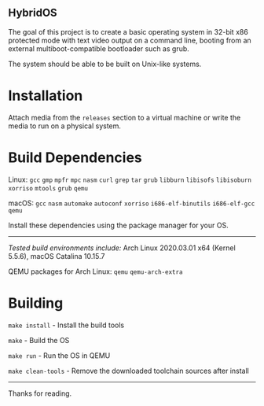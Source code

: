 ## HybridOS

The goal of this project is to create a basic operating system in 32-bit x86 protected mode with text video output on a command line, booting from an external multiboot-compatible bootloader such as grub.

The system should be able to be built on Unix-like systems.


# Installation
Attach media from the `releases` section to a virtual machine or write the media to run on a physical system.


# Build Dependencies
Linux: `gcc` `gmp` `mpfr` `mpc` `nasm` `curl` `grep` `tar` `grub` `libburn` `libisofs` `libisoburn` `xorriso` `mtools` `grub` `qemu`

macOS: `gcc` `nasm` `automake` `autoconf` `xorriso` `i686-elf-binutils` `i686-elf-gcc` `qemu`

Install these dependencies using the package manager for your OS.

______

*Tested build environments include:* Arch Linux 2020.03.01 x64 (Kernel 5.5.6), macOS Catalina 10.15.7

QEMU packages for Arch Linux: `qemu` `qemu-arch-extra`


# Building
`make install` - Install the build tools

`make` - Build the OS

`make run` - Run the OS in QEMU

`make clean-tools` - Remove the downloaded toolchain sources after install

______

Thanks for reading.
